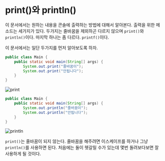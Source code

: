 # print()와 println()
이 문서에서는 원하는 내용을 콘솔에 출력하는 방법에 대해서 알아본다. 출력을 위한 메소드는 세가지가 있다. 두가지는 줄바꿈을 제외하곤 다르지 않으며 `print()`와 `println()`이다. 마지막 하나는 좀 다르다. `printf()`이다.

이 문서에서는 일단 두가지를 먼저 알아보도록 하자.

```java
public class Main {
	public static void main(String[] args) {
		System.out.print("줄바꿈이");
		System.out.print("안됩니다");
	}
}
```

![print](https://drive.google.com/uc?export=view&id=1VOSvaOtb84ru_kzc5jBm7-sM6Nw1hJkW)

```java
public class Main {
	public static void main(String[] args) {
		System.out.println("줄바꿈이");
		System.out.println("안됩니다");
	}
}
```

![println](https://drive.google.com/uc?export=view&id=1jb9WBH7sRn2RQdfmOp8DMh7vCP5Ih0m0)

`print()`는 줄바꿈이 되지 않는다. 줄바꿈을 해주려면 이스케이프를 하거나 그냥 `println()`를 사용하면 된다. 처음에는 둘이 헷갈릴 수가 있는데 몇번 돌려보다보면 잘 사용하게 될 것이다.